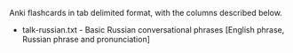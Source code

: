 Anki flashcards in tab delimited format, with the columns described below.

  * talk-russian.txt - Basic Russian conversational phrases [English phrase, Russian phrase and pronunciation]
